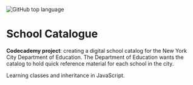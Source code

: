 ![GitHub top language](https://img.shields.io/github/languages/top/LittleBlueDot/JavaScript-School-Catalogue?color=green)

# School Catalogue

**Codecademy project**: creating a digital school catalog for the New York City Department of Education. The Department of Education wants the catalog to hold quick reference material for each school in the city.

Learning classes and inheritance in JavaScript.